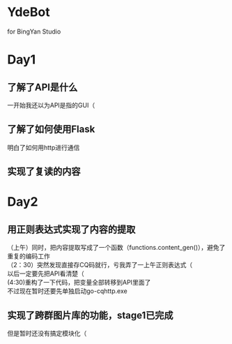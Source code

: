 # YdeBot
for BingYan Studio
# Day1
## 了解了API是什么
一开始我还以为API是指的GUI（
## 了解了如何使用Flask
明白了如何用http进行通信
## 实现了复读的内容
# Day2
## 用正则表达式实现了内容的提取
（上午）同时，把内容提取写成了一个函数（functions.content_gen()），避免了重复的编码工作  
（2：30）突然发现直接存CQ码就行，亏我弄了一上午正则表达式（  
以后一定要先把API看清楚（  
(4:30)重构了一下代码，把变量全部转移到API里面了  
不过现在暂时还要先单独启动go-cqhttp.exe  
## 实现了跨群图片库的功能，stage1已完成
但是暂时还没有搞定模块化（
